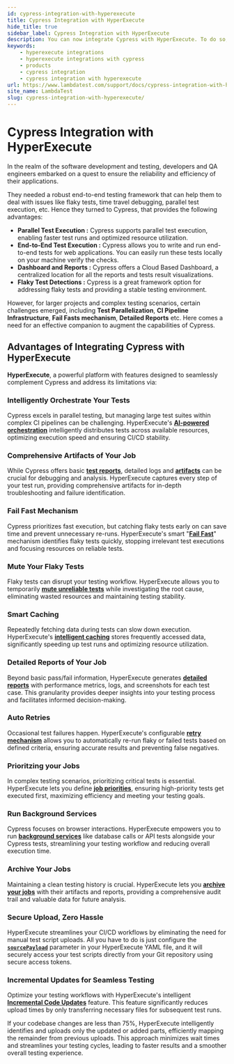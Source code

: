 ```yaml
---
id: cypress-integration-with-hyperexecute
title: Cypress Integration with HyperExecute
hide_title: true
sidebar_label: Cypress Integration with HyperExecute
description: You can now integrate Cypress with HyperExecute. To do so, follow the steps listed in the document.
keywords:
    - hyperexecute integrations
    - hyperexecute integrations with cypress
    - products
    - cypress integration
    - cypress integration with hyperexecute
url: https://www.lambdatest.com/support/docs/cypress-integration-with-hyperexecute/
site_name: LambdaTest
slug: cypress-integration-with-hyperexecute/
---
```


<script type="application/ld+json"
      dangerouslySetInnerHTML={{ __html: JSON.stringify({
       "@context": "https://schema.org",
        "@type": "BreadcrumbList",
        "itemListElement": [{
          "@type": "ListItem",
          "position": 1,
          "name": "Home",
          "item": "https://www.lambdatest.com"
        },{
          "@type": "ListItem",
          "position": 2,
          "name": "Support",
          "item": "https://www.lambdatest.com/support/docs/"
        },{
          "@type": "ListItem",
          "position": 3,
          "name": "Cypress Integration with HyperExecute",
          "item": "https://www.lambdatest.com/support/docs/cypress-integration-with-hyperexecute/"
        }]
      })
    }}
></script>

# Cypress Integration with HyperExecute

In the realm of the software development and testing, developers and QA engineers embarked on a quest to ensure the reliability and efficiency of their applications.

They needed a robust end-to-end testing framework that can help them to deal with issues like flaky tests, time travel debugging, parallel test execution, etc. Hence they turned to Cypress, that provides the following advantages:

- **Parallel Test Execution :** Cypress supports parallel test execution, enabling faster test runs and optimized resource utilization.
- **End-to-End Test Execution :** Cypress allows you to write and run end-to-end tests for web applications. You can easily run these tests locally on your machine verify the checks.
- **Dashboard and Reports :** Cypress offers a Cloud Based Dashboard, a centralized location for all the reports and tests result visualizations.
- **Flaky Test Detections :** Cypress is a great framework option for addressing flaky tests and providing a stable testing environment.

However, for larger projects and complex testing scenarios, certain challenges emerged, including **Test Parallelization**, **CI Pipeline Infrastructure**, **Fail Fasts mechanism**, **Detailed Reports** etc. Here comes a need for an effective companion to augment the capabilities of Cypress.

## Advantages of Integrating Cypress with HyperExecute

**HyperExecute**, a powerful platform with features designed to seamlessly complement Cypress and address its limitations via:

### Intelligently Orchestrate Your Tests

Cypress excels in parallel testing, but managing large test suites within complex CI pipelines can be challenging. HyperExecute's [**AI-powered orchestration**](/support/docs/hyperexecute-test-splitting-and-multiplexing/) intelligently distributes tests across available resources, optimizing execution speed and ensuring CI/CD stability.

### Comprehensive Artifacts of Your Job

While Cypress offers basic [**test reports**](/support/docs/cypress-mochaawesome-report/), detailed logs and [**artifacts**](/support/docs/hyperexecute-artifacts/) can be crucial for debugging and analysis. HyperExecute captures every step of your test run, providing comprehensive artifacts for in-depth troubleshooting and failure identification.

### Fail Fast Mechanism

Cypress prioritizes fast execution, but catching flaky tests early on can save time and prevent unnecessary re-runs. HyperExecute's smart "[**Fail Fast**](/support/docs/hyperexecute-failfast/)" mechanism identifies flaky tests quickly, stopping irrelevant test executions and focusing resources on reliable tests.

### Mute Your Flaky Tests

Flaky tests can disrupt your testing workflow. HyperExecute allows you to temporarily [**mute unreliable tests**](/support/docs/hyperexecute-test-muting/) while investigating the root cause, eliminating wasted resources and maintaining testing stability.

### Smart Caching

Repeatedly fetching data during tests can slow down execution. HyperExecute's [**intelligent caching**](/support/docs/deep-dive-into-hyperexecute-yaml/#cachekey) stores frequently accessed data, significantly speeding up test runs and optimizing resource utilization.

### Detailed Reports of Your Job

Beyond basic pass/fail information, HyperExecute generates [**detailed reports**](/support/docs/cypress-mochaawesome-report/) with performance metrics, logs, and screenshots for each test case. This granularity provides deeper insights into your testing process and facilitates informed decision-making.

### Auto Retries

Occasional test failures happen. HyperExecute's configurable [**retry mechanism**](/support/docs/deep-dive-into-hyperexecute-yaml/#retryonfailure) allows you to automatically re-run flaky or failed tests based on defined criteria, ensuring accurate results and preventing false negatives.

### Prioritzing your Jobs

In complex testing scenarios, prioritizing critical tests is essential. HyperExecute lets you define [**job priorities**](/support/docs/hyperexecute-prioritize-tests/), ensuring high-priority tests get executed first, maximizing efficiency and meeting your testing goals.

### Run Background Services

Cypress focuses on browser interactions. HyperExecute empowers you to run [**background services**](/support/docs/hyperexecute-background-services/) like database calls or API tests alongside your Cypress tests, streamlining your testing workflow and reducing overall execution time.

### Archive Your Jobs

Maintaining a clean testing history is crucial. HyperExecute lets you [**archive your jobs**](/support/docs/hyperexecute-jobs-archiving/) with their artifacts and reports, providing a comprehensive audit trail and valuable data for future analysis.

### Secure Upload, Zero Hassle

HyperExecute streamlines your CI/CD workflows by eliminating the need for manual test script uploads. All you have to do is just configure the [**`sourcePayload`**](/support/docs/hyperexecute-how-to-configure-sourcePayload/) parameter in your HyperExecute YAML file, and it will securely access your test scripts directly from your Git repository using secure access tokens.

### Incremental Updates for Seamless Testing

Optimize your testing workflows with HyperExecute's intelligent [**Incremental Code Updates**](/support/docs/deep-dive-into-hyperexecute-yaml/#differentialupload) feature. This feature significantly reduces upload times by only transferring necessary files for subsequent test runs.

If your codebase changes are less than 75%, HyperExecute intelligently identifies and uploads only the updated or added parts, efficiently mapping the remainder from previous uploads. This approach minimizes wait times and streamlines your testing cycles, leading to faster results and a smoother overall testing experience.